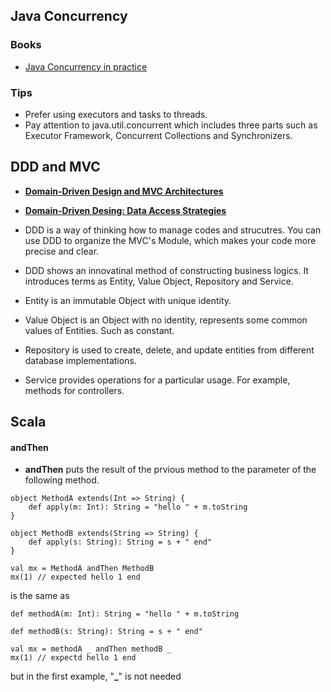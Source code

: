 ## Java Concurrency

### Books

* [Java Concurrency in practice](http://www.periodicooficial.oaxaca.gob.mx/files/2011/05/EXT02-2011-05-19.pdf)

### Tips
* Prefer using executors and tasks to threads.
* Pay attention to java.util.concurrent which includes three parts such as Executor Framework, Concurrent Collections and Synchronizers.


## DDD and MVC

* [**Domain-Driven Design and MVC Architectures**](http://blog.fedecarg.com/2009/03/11/domain-driven-design-and-mvc-architectures/)

* [**Domain-Driven Desing: Data Access Strategies**](http://blog.fedecarg.com/2009/03/12/domain-driven-design-and-data-access-strategies/)

* DDD is a way of thinking how to manage codes and strucutres. You can use DDD to organize the MVC's Module, which makes your code more precise and clear.

* DDD shows an innovatinal method of constructing business logics. It introduces terms as Entity, Value Object, Repository and Service.

* Entity is an immutable Object with unique identity. 
* Value Object is an Object with no identity, represents some common values of Entities. Such as constant.
* Repository is used to create, delete, and update entities from different database implementations.
* Service provides operations for a particular usage. For example, methods for controllers.


## Scala

#### andThen
* **andThen** puts the result of the prvious method to the parameter of the following method.

```
object MethodA extends(Int => String) {
	def apply(m: Int): String = "hello " + m.toString
}

object MethodB extends(String => String) {
	def apply(s: String): String = s + " end"
}

val mx = MethodA andThen MethodB
mx(1) // expected hello 1 end

```
is the same as

```
def methodA(m: Int): String = "hello " + m.toString

def methodB(s: String): String = s + " end"

val mx = methodA _ andThen methodB _
mx(1) // expectd hello 1 end
```
but in the first example, "**_**" is not needed


